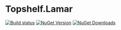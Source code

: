 Topshelf.Lamar
=====================
[![Build status](https://ci.appveyor.com/api/projects/status/d67n332yx4x6xk9a?svg=true)](https://ci.appveyor.com/project/Hobbs1210/topshelf-lamar)
[![NuGet Version](https://img.shields.io/nuget/v/Topshelf.Lamar.svg)](https://www.nuget.org/packages/Topshelf.Lamar)
[![NuGet Downloads](http://img.shields.io/nuget/dt/Topshelf.Lamar.svg)](https://www.nuget.org/packages/Topshelf.Lamar/)